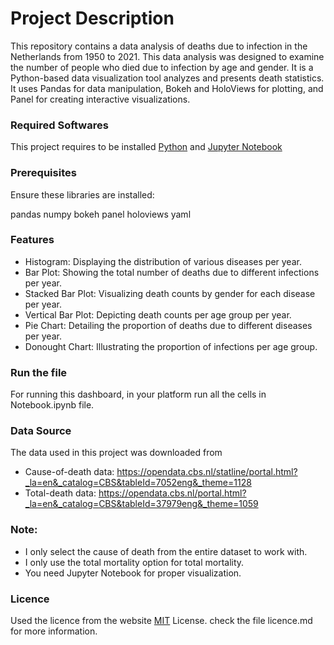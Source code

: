 # Project Description
This repository contains a data analysis of deaths due to infection in the Netherlands from 1950 to 2021. This data analysis was designed to examine the number of people who died due to infection by age and gender. It is a Python-based data visualization tool analyzes and presents death statistics. It uses Pandas for data manipulation, Bokeh and HoloViews for plotting, and Panel for creating interactive visualizations.

### Required Softwares
This project requires to be installed [Python](https://www.python.org/downloads/) and [Jupyter Notebook](https://jupyter.org/)

### Prerequisites
Ensure these libraries are installed:

pandas
numpy
bokeh
panel
holoviews
yaml

### Features
- Histogram: Displaying the distribution of various diseases per year.
- Bar Plot: Showing the total number of deaths due to different infections per year.
- Stacked Bar Plot: Visualizing death counts by gender for each disease per year.
- Vertical Bar Plot: Depicting death counts per age group per year.
- Pie Chart: Detailing the proportion of deaths due to different diseases per year.
- Donought Chart: Illustrating the proportion of infections per age group.

### Run the file 
For running this dashboard, in your platform run all the cells in Notebook.ipynb file. 

### Data Source
The data used in this project was downloaded from

- Cause-of-death data: https://opendata.cbs.nl/statline/portal.html?_la=en&_catalog=CBS&tableId=7052eng&_theme=1128 
- Total-death data: https://opendata.cbs.nl/portal.html?_la=en&_catalog=CBS&tableId=37979eng&_theme=1059 


### Note: 
- I only select the cause of death from the entire dataset to work with. 
- I only use the total mortality option for total mortality.
- You need Jupyter Notebook for proper visualization.

### Licence
Used the licence from the website [MIT](https://choosealicense.com/licenses/mit/) License. check the file licence.md for more information.

